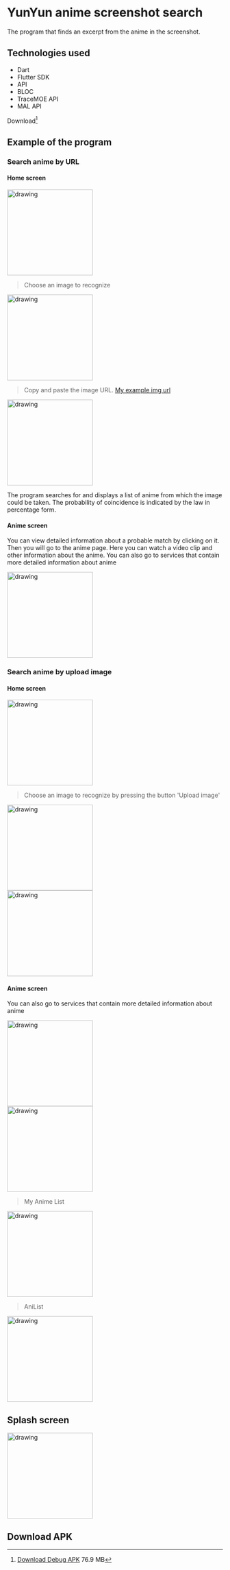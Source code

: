 # YunYun anime screenshot search

The program that finds an excerpt from the anime in the screenshot.

## Technologies used

- Dart
- Flutter SDK
- API
- BLOC
- TraceMOE API
- MAL API

Download[^1]

## Example of the program
### Search anime by URL

#### Home screen

<img src="https://raw.githubusercontent.com/Axiks/YunYun/main/about/img/1.jpg" alt="drawing" width="200"/>
<br />
  
> Choose an image to recognize
 
<img src="https://raw.githubusercontent.com/Axiks/YunYun/main/about/img/2.jpg" alt="drawing" width="200"/>
<br />
  
> Copy and paste the image URL. [My example img url](https://avvesione.files.wordpress.com/2015/12/yuru_yuri_nachuyachumi-01-himawari-photograph-reaction-cute-screenshot.jpg)

<img src="https://raw.githubusercontent.com/Axiks/YunYun/main/about/img/3.jpg" alt="drawing" width="200"/>

  The program searches for and displays a list of anime from which the image could be taken. The probability of coincidence is indicated by the law in percentage form.
  
#### Anime screen
  You can view detailed information about a probable match by clicking on it. Then you will go to the anime page.
Here you can watch a video clip and other information about the anime. You can also go to services that contain more detailed information about anime

<img src="https://raw.githubusercontent.com/Axiks/YunYun/main/about/img/4.jpg" alt="drawing" width="200"/>

### Search anime by upload image
#### Home screen

<img src="https://raw.githubusercontent.com/Axiks/YunYun/main/about/img/5.jpg" alt="drawing" width="200"/>
<br />
  
> Choose an image to recognize by pressing the button 'Upload image'

<img src="https://raw.githubusercontent.com/Axiks/YunYun/main/about/img/6.jpg" alt="drawing" width="200"/>
<br />

<img src="https://raw.githubusercontent.com/Axiks/YunYun/main/about/img/7.jpg" alt="drawing" width="200"/>
<br />

#### Anime screen
  You can also go to services that contain more detailed information about anime
  
  
<img src="https://raw.githubusercontent.com/Axiks/YunYun/main/about/img/8.jpg" alt="drawing" width="200"/>
<br />

<img src="https://raw.githubusercontent.com/Axiks/YunYun/main/about/img/9.jpg" alt="drawing" width="200"/>
<br />

> My Anime List
<img src="https://raw.githubusercontent.com/Axiks/YunYun/main/about/img/10.jpg" alt="drawing" width="200"/>
<br />

> AniList
<img src="https://raw.githubusercontent.com/Axiks/YunYun/main/about/img/11.jpg" alt="drawing" width="200"/>
<br />

## Splash screen
<img src="https://raw.githubusercontent.com/Axiks/YunYun/main/about/img/0.jpg" alt="drawing" width="200"/>
<br />

## Download APK
[^1]: [Download Debug APK](https://t.me/nekospacedev/35) 76.9 MB
